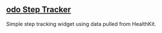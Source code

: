 ## [odo Step Tracker](https://apps.apple.com/us/app/odo-step-count-widget/id6538715268)

Simple step tracking widget using data pulled from HealthKit.
